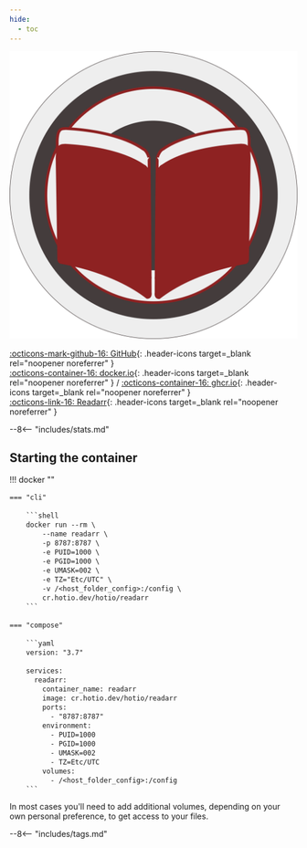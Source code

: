 ```yaml
---
hide:
  - toc
---
```


<div class="image-logo"><img src="/img/image-logos/readarr.svg" alt="logo"></div>

[:octicons-mark-github-16: GitHub](https://github.com/hotio/readarr){: .header-icons target=_blank rel="noopener noreferrer" }  
[:octicons-container-16: docker.io](https://hub.docker.com/r/hotio/readarr){: .header-icons target=_blank rel="noopener noreferrer" }
 / [:octicons-container-16: ghcr.io](https://github.com/orgs/hotio/packages/container/package/readarr){: .header-icons target=_blank rel="noopener noreferrer" }  
[:octicons-link-16: Readarr](https://github.com/readarr/readarr){: .header-icons target=_blank rel="noopener noreferrer" }  

--8<-- "includes/stats.md"

## Starting the container

!!! docker ""

    === "cli"

        ```shell
        docker run --rm \
            --name readarr \
            -p 8787:8787 \
            -e PUID=1000 \
            -e PGID=1000 \
            -e UMASK=002 \
            -e TZ="Etc/UTC" \
            -v /<host_folder_config>:/config \
            cr.hotio.dev/hotio/readarr
        ```

    === "compose"

        ```yaml
        version: "3.7"

        services:
          readarr:
            container_name: readarr
            image: cr.hotio.dev/hotio/readarr
            ports:
              - "8787:8787"
            environment:
              - PUID=1000
              - PGID=1000
              - UMASK=002
              - TZ=Etc/UTC
            volumes:
              - /<host_folder_config>:/config
        ```

In most cases you'll need to add additional volumes, depending on your own personal preference, to get access to your files.

--8<-- "includes/tags.md"
